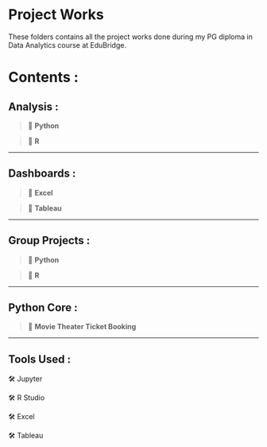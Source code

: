 # Project Works
These folders contains all the project works done during  my PG diploma in Data Analytics course at EduBridge.

# Contents :


## Analysis :

  <blockquote>🔘 <b>Python</b></blockquote> 
     
  
  <blockquote>🔘 <b> R</b></blockquote>
  
  <hr />
  
## Dashboards :

  <blockquote>🔘 <b>Excel</b></blockquote>
  
  <blockquote>🔘 <b>Tableau</b></blockquote>

  <hr />
  
## Group Projects :

  <blockquote>🔘 <b>Python</b></blockquote> 
  
  <blockquote>🔘 <b> R</b></blockquote>
  
  <hr />
  
  
  ## Python Core :

<blockquote> 📂 <b>Movie Theater Ticket Booking </b></blockquote>

<hr/>  
   
## Tools Used :

  🛠 Jupyter
  
  🛠 R Studio
  
  🛠 Excel
  
  🛠 Tableau 
